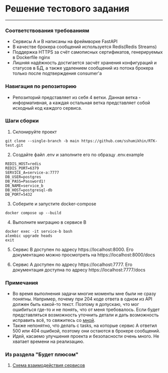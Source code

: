 # Решение тестового задания

---
### Соответствования требованиям

- Сервисы А и B написаны на фреймворке FastAPI
- В качестве брокера сообщений используется Redis(Redis Streams)
- Поддержка HTTPS за счёт самописных сертификатов, генерируемых в Dockerfile nginx
- Лишняя надёжность достигается засчёт хранения конфигураций и статусов в БД, а также удалением сообщений из потока брокера только после подтверждения consumer'а

### Навигация по репозиторию

- Репозиторий представляет из себя 4 ветки. Данная ветка - информативная, а каждая остальная ветка представляет собой исходный код каждого сервиса.

### Шаги сборки
1) Склонируйте проект
```
git clone --single-branch -b main https://github.com/sshumikhin/RTK-test.git
```

2) Создайте файл .env и заполните его по образцу .env.example
```
REDIS_HOST=redis
REDIS_PORT=6379
SERVICE_A=service-a:7777
DB_USER=postgres
DB_PASS=Password1!
DB_NAME=service_b
DB_HOST=postgresql-db
DB_PORT=5432
```

3) Соберите и запустите docker-compose
```
docker compose up --build
```
4) Выполните миграцию в сервисе B
```
docker exec -it service-b bash
alembic upgrade heads
exit
```
5) Сервис B доступен по адресу https://localhost:8000. Его документацию можно просмотреть на https://localhost:8000/docs

6) Сервис А доступен по адресу https://localhost:7777. Его документация доступна по адресу https://localhost:7777/docs


### Примечания
- Во время выполнения задачи многие моменты мне были не сразу понятны. 
Например, почему при 204 коде ответа в одном из API должен быть какой-то текст. Поэтому я допускаю, что мог ошибиться где-то и не понять, что от меня требовалось. Если будет представляться возможность уточнить детали и дать возможность исправить всё, то свяжитесь со [мной](https://t.me/username23465).
- Также непонятно, что делать с tasks, на которые сервис А ответил 500 или 404 ошибкой, поэтому они остаются в брокере сообщений.
- Идей, касаемо улучшения проекта и безопасности очень много. Не хватает времени на реализацию.

### Из раздела "Будет плюсом"

1) [Схема взаимодействия сервисов](https://miro.com/app/board/uXjVLnXYpk4=/)
